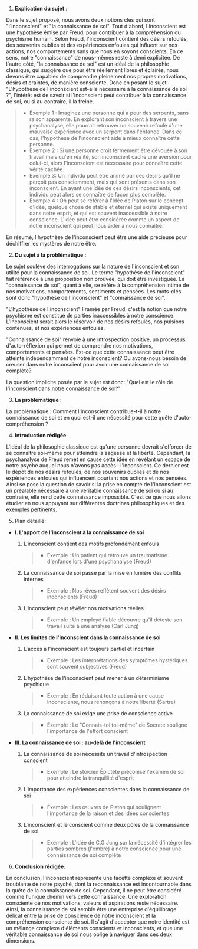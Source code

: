 1. **Explication du sujet** :

Dans le sujet proposé, nous avons deux notions clés qui sont "l'inconscient" et "la connaissance de soi". Tout d'abord, l'inconscient est une hypothèse émise par Freud, pour contribuer à la compréhension du psychisme humain. Selon Freud, l'inconscient contient des désirs refoulés, des souvenirs oubliés et des expériences enfouies qui influent sur nos actions, nos comportements sans que nous en soyons conscients. En ce sens, notre "connaissance" de nous-mêmes reste à demi explicitée. De l'autre côté, "la connaissance de soi" est un idéal de la philosophie classique, qui suggère que pour être réellement libres et éclairés, nous devons être capables de comprendre pleinement nos propres motivations, désirs et craintes, de manière consciente. Donc en posant le sujet "L'hypothèse de l'inconscient est-elle nécessaire à la connaissance de soi ?", l'intérêt est de savoir si l'inconscient peut contribuer à la connaissance de soi, ou si au contraire, il la freine.

> - Exemple 1 : Imaginez une personne qui a peur des serpents, sans raison apparente. En explorant son inconscient à travers une psychanalyse, elle pourrait retrouver un souvenir refoulé d'une mauvaise expérience avec un serpent dans l'enfance. Dans ce cas, l'hypothèse de l'inconscient aide à mieux connaître cette personne.
> - Exemple 2 : Si une personne croit fermement être dévouée à son travail mais qu'en réalité, son inconscient cache une aversion pour celui-ci, alors l'inconscient est nécessaire pour connaître cette vérité cachée.
> - Exemple 3: Un individu peut être animé par des désirs qu'il ne perçoit pas consciemment, mais qui sont présents dans son inconscient. En ayant une idée de ces désirs inconscients, cet individu peut alors se connaître de façon plus complète.
> - Exemple 4 : On peut se référer à l'idée de Platon sur le concept d'Idée, quelque chose de stable et éternel qui existe uniquement dans notre esprit, et qui est souvent inaccessible à notre conscience. L'idée peut être considérée comme un aspect de notre inconscient qui peut nous aider à nous connaître. 

En résumé, l'hypothèse de l'inconscient peut être une aide précieuse pour déchiffrer les mystères de notre être.

2. **Du sujet à la problématique** :

Le sujet soulève des interrogations sur la nature de l'inconscient et son utilité pour la connaissance de soi. Le terme "hypothèse de l'inconscient" fait référence à une proposition non prouvée, qui doit être investiguée. La "connaissance de soi", quant à elle, se réfère à la compréhension intime de nos motivations, comportements, sentiments et pensées. Les mots-clés sont donc "hypothèse de l'inconscient" et "connaissance de soi".

"L'hypothèse de l'inconscient" Framée par Freud, c'est la notion que notre psychisme est constitué de parties inaccessibles à notre conscience. L'inconscient serait alors le réservoir de nos désirs refoulés, nos pulsions contenues, et nos expériences enfouies.

"Connaissance de soi" renvoie à une introspection positive, un processus d'auto-réflexion qui permet de comprendre nos motivations, comportements et pensées. Est-ce que cette connaissance peut être atteinte indépendamment de notre inconscient? Ou avons-nous besoin de creuser dans notre inconscient pour avoir une connaissance de soi complète?

La question implicite posée par le sujet est donc: "Quel est le rôle de l'inconscient dans notre connaissance de soi?"

3. **La problématique** :

La problématique : Comment l'inconscient contribue-t-il à notre connaissance de soi et en quoi est-il une nécessité pour cette quête d'auto-compréhension ?

4. **Introduction rédigée**: 

L'idéal de la philosophie classique est qu'une personne devrait s'efforcer de se connaître soi-même pour atteindre la sagesse et la liberté. Cependant, la psychanalyse de Freud remet en cause cette idée en révélant un espace de notre psyché auquel nous n'avons pas accès : l'inconscient. Ce dernier est le dépôt de nos désirs refoulés, de nos souvenirs oubliés et de nos expériences enfouies qui influencent pourtant nos actions et nos pensées. Ainsi se pose la question de savoir si la prise en compte de l'inconscient est un préalable nécessaire à une véritable connaissance de soi ou si au contraire, elle rend cette connaissance impossible. C'est ce que nous allons étudier en nous appuyant sur différentes doctrines philosophiques et des exemples pertinents.

5. Plan détaillé:

* **I. L'apport de l'inconscient à la connaissance de soi**

    1. L'inconscient contient des motifs profondément enfouis
        > - Exemple : Un patient qui retrouve un traumatisme d'enfance lors d'une psychanalyse (Freud)
    
    2. La connaissance de soi passe par la mise en lumière des conflits internes 
        > - Exemple : Nos rêves reflètent souvent des désirs inconscients (Freud)
        
    3. L'inconscient peut révéler nos motivations réelles
        > - Exemple : Un employé fiable découvre qu'il déteste son travail suite à une analyse (Carl Jung)

* **II. Les limites de l'inconscient dans la connaissance de soi**

    1. L'accès à l'inconscient est toujours partiel et incertain
        > - Exemple : Les interprétations des symptômes hystériques sont souvent subjectives (Freud)
    
    2. L'hypothèse de l'inconscient peut mener à un déterminisme psychique
        > - Exemple : En réduisant toute action à une cause inconsciente, nous renonçons à notre liberté (Sartre)
        
    3. La connaissance de soi exige une prise de conscience active
        > - Exemple : Le "Connais-toi toi-même" de Socrate souligne l'importance de l'effort conscient

* **III. La connaissance de soi : au-delà de l'inconscient**

    1. La connaissance de soi nécessite un travail d'introspection conscient
        > - Exemple : Le stoïcien Épictète préconise l'examen de soi pour atteindre la tranquillité d'esprit
    
    2.  L'importance des expériences conscientes dans la connaissance de soi
        > - Exemple : Les œuvres de Platon qui soulignent l'importance de la raison et des idées conscientes 
        
    3.  L'inconscient et le conscient comme deux pôles de la connaissance de soi
        > - Exemple : L'idée de C.G Jung sur la nécessité d'intégrer les parties sombres (l'ombre) à notre conscience pour une connaissance de soi complète

6. **Conclusion rédigée**: 

En conclusion, l'inconscient représente une facette complexe et souvent troublante de notre psyché, dont la reconnaissance est incontournable dans la quête de la connaissance de soi. Cependant, il ne peut être considéré comme l'unique chemin vers cette connaissance. Une exploration consciente de nos motivations, valeurs et aspirations reste nécessaire. Ainsi, la connaissance de soi semble être une entreprise d'équilibrage délicat entre la prise de conscience de notre inconscient et la compréhension consciente de soi. Il s'agit d'accepter que notre identité est un mélange complexe d'éléments conscients et inconscients, et que une véritable connaissance de soi nous oblige à naviguer dans ces deux dimensions.
